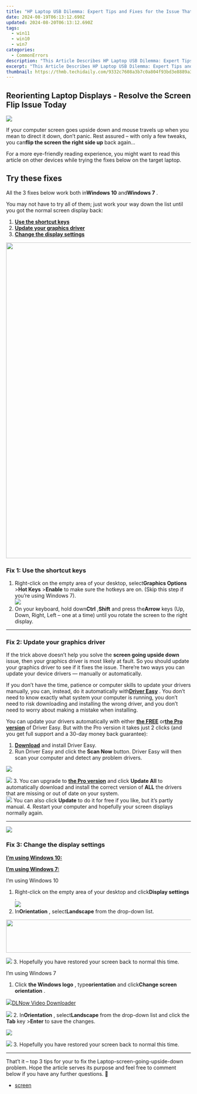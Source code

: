 ```yaml
---
title: "HP Laptop USB Dilemma: Expert Tips and Fixes for the Issue That's Solved!"
date: 2024-08-19T06:13:12.690Z
updated: 2024-08-20T06:13:12.690Z
tags:
  - win11
  - win10
  - win7
categories:
  - CommonErrors
description: "This Article Describes HP Laptop USB Dilemma: Expert Tips and Fixes for the Issue That's Solved!"
excerpt: "This Article Describes HP Laptop USB Dilemma: Expert Tips and Fixes for the Issue That's Solved!"
thumbnail: https://thmb.techidaily.com/9332c7608a3b7c0a804f93bd3e8889a390304fedee62792e7be872d16bace959.jpg
---
```


## Reorienting Laptop Displays - Resolve the Screen Flip Issue Today

![](https://images.drivereasy.com/wp-content/uploads/2018/10/img_5bc8033608ab1.jpg)

 If your computer screen goes upside down and mouse travels up when you mean to direct it down, don’t panic. Rest assured – with only a few tweaks, you can**flip the screen the right side up** back again…

 For a more eye-friendly reading experience, you might want to read this article on other devices while trying the fixes below on the target laptop.

## Try these fixes

 All the 3 fixes below work both in**Windows 10** and**Windows 7** .

 You may not have to try all of them; just work your way down the list until you got the normal screen display back:

1. **[Use the shortcut keys](https://tools.techidaily.com/drivereasy/download/)**
2. **[Update your graphics driver](https://tools.techidaily.com/drivereasy/download/)**
3. **[Change the display settings](https://tools.techidaily.com/drivereasy/download/)**

<!-- affiliate ads begin -->
<a href="https://propmoneyinc.pxf.io/c/5597632/1803115/14559" target="_top" id="1803115"><img src="//a.impactradius-go.com/display-ad/14559-1803115" border="0" alt="" width="859" height="859"/></a><img height="0" width="0" src="https://imp.pxf.io/i/5597632/1803115/14559" style="position:absolute;visibility:hidden;" border="0" />
<!-- affiliate ads end -->
### Fix 1: Use the shortcut keys

1. Right-click on the empty area of your desktop, select**Graphics Options** \>**Hot Keys** \>**Enable** to make sure the hotkeys are on. (Skip this step if you’re using Windows 7).  
![](https://images.drivereasy.com/wp-content/uploads/2018/07/img_5b4dc4f94c310.jpg)
2. On your keyboard, hold down**Ctrl** ,**Shift** and press the**Arrow** keys (Up, Down, Right, Left – one at a time) until you rotate the screen to the right display.

---

### Fix 2: Update your graphics driver

 If the trick above doesn’t help you solve the **screen going upside down** issue, then your graphics driver is most likely at fault. So you should update your graphics driver to see if it fixes the issue. There’re two ways you can update your device drivers — manually or automatically.

 If you don’t have the time, patience or computer skills to update your drivers manually, you can, instead, do it automatically with[**Driver Easy**](https://tools.techidaily.com/drivereasy/download/) .  You don’t need to know exactly what system your computer is running, you don’t need to risk downloading and installing the wrong driver, and you don’t need to worry about making a mistake when installing.

 You can update your drivers automatically with either **[the FREE](https://tools.techidaily.com/drivereasy/download/)**  or[**the Pro version**](https://tools.techidaily.com/drivereasy/download/) of Driver Easy. But with the Pro version it takes just 2 clicks (and you get full support and a 30-day money back guarantee):

1. **[Download](https://tools.techidaily.com/drivereasy/download/)**  and install Driver Easy.
2. Run Driver Easy and click the **Scan Now** button. Driver Easy will then scan your computer and detect any problem drivers.  
<!-- affiliate ads begin -->
<a href="https://secure.2checkout.com/order/checkout.php?PRODS=4729320&QTY=1&AFFILIATE=108875&CART=1"><img src="https://secure.avangate.com/images/merchant/f7f07e7dab09533bc71247a5b29a7373/products/2_iDeviceMessageBox.png" border="0"></a>
<!-- affiliate ads end -->
![](https://images.drivereasy.com/wp-content/uploads/2018/07/img_5b46ffcde1143.jpg)
3. You can upgrade to **[the Pro version](https://tools.techidaily.com/drivereasy/download/)**  and click **Update All** to automatically download and install the correct version of **ALL**  the drivers that are missing or out of date on your system.  
![](https://images.drivereasy.com/wp-content/uploads/2018/07/img_5b472528c2b06.jpg) You can also click **Update** to do it for free if you like, but it’s partly manual.
4. Restart your computer and hopefully your screen displays normally again.

---

<!-- affiliate ads begin -->
<a href="https://secure.2checkout.com/order/checkout.php?PRODS=3851655&QTY=1&AFFILIATE=108875&CART=1"><img src="http://www.aiseesoft.com/avangate/30p/banner.jpg" border="0"></a>
<!-- affiliate ads end -->
### Fix 3: Change the display settings

**[I’m using Windows 10:](https://tools.techidaily.com/drivereasy/download/)**

**[I’m using Windows 7:](https://tools.techidaily.com/drivereasy/download/)**

  I’m using Windows 10

1. Right-click on the empty area of your desktop and click**Display settings** .  
![](https://images.drivereasy.com/wp-content/uploads/2018/07/img_5b4dbc64a4a09.jpg)
2. In**Orientation** , select**Landscape** from the drop-down list.  
<!-- affiliate ads begin -->
<a href="https://aligracehair.sjv.io/c/5597632/2087267/19272" target="_top" id="2087267"><img src="//a.impactradius-go.com/display-ad/19272-2087267" border="0" alt="" width="728" height="90"/></a><img height="0" width="0" src="https://imp.pxf.io/i/5597632/2087267/19272" style="position:absolute;visibility:hidden;" border="0" />
<!-- affiliate ads end -->
![](https://images.drivereasy.com/wp-content/uploads/2018/07/img_5b4dbce216c6e.jpg)
3. Hopefully you have restored your screen back to normal this time.

  I’m using Windows 7

1. Click **the Windows logo** , type**orientation** and click**Change screen orientation** .  
<!-- affiliate ads begin -->
<a href="https://secure.2checkout.com/order/checkout.php?PRODS=4712430&QTY=1&AFFILIATE=108875&CART=1"><img src="https://secure.avangate.com/images/merchant/c404a5adbf90e09631678b13b05d9d7a/products/dlnow_256.png" border="0">DLNow Video Downloader</a>
<!-- affiliate ads end -->
![](https://images.drivereasy.com/wp-content/uploads/2018/07/img_5b4dc0d68dca7.jpg)
2. In**Orientation** , select**Landscape** from the drop-down list and click the **Tab** key >**Enter** to save the changes.  
<!-- affiliate ads begin -->
<a href="https://store.massmailsoftware.com/order/checkout.php?PRODS=2069351&QTY=1&AFFILIATE=108875&CART=1"><img src="https://secure.avangate.com/images/merchant/dc87c13749315c7217cdc4ac692e704c/banera_for_partners-24_%282%29.jpg" border="0"></a>
<!-- affiliate ads end -->
![](https://images.drivereasy.com/wp-content/uploads/2018/07/img_5b4dc13732354.jpg)
3. Hopefully you have restored your screen back to normal this time.

---

 That’t it – top 3 tips for your to fix the Laptop-screen-going-upside-down problem. Hope the article serves its purpose and feel free to comment below if you have any further questions. 🙂

* [screen](https://tools.techidaily.com/drivereasy/download/)

<ins class="adsbygoogle"
     style="display:block"
     data-ad-format="autorelaxed"
     data-ad-client="ca-pub-7571918770474297"
     data-ad-slot="1223367746"></ins>



<ins class="adsbygoogle"
     style="display:block"
     data-ad-client="ca-pub-7571918770474297"
     data-ad-slot="8358498916"
     data-ad-format="auto"
     data-full-width-responsive="true"></ins>


